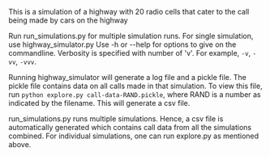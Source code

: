 This is a simulation of a highway with 20 radio cells that cater to the call
being made by cars on the highway

Run run_simulations.py for multiple simulation runs.
For single simulation, use highway_simulator.py
Use -h or --help for options to give on the commandline.
Verbosity is specified with number of 'v'. For example, `-v`, `-vv`, `-vvv`.

Running highway_simulator will generate a log file and a pickle file. The
pickle file contains data on all calls made in that simulation. To view this
file, run `python explore.py call-data-RAND.pickle`, where RAND is a number as
indicated by the filename. This will generate a csv file.

run_simulations.py runs multiple simulations. Hence, a csv file is
automatically generated which contains call data from all the simulations
combined. For individual simulations, one can run explore.py as mentioned
above.
